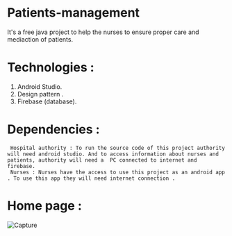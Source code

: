 # Patients-management
It's a  free java project to help the nurses to ensure proper care and mediaction of patients.
# Technologies :
1. Android Studio.
2. Design pattern .
3. Firebase (database).
# Dependencies :
     Hospital authority : To run the source code of this project authority will need android studio. And to access information about nurses and patients, authority will need a  PC connected to internet and firebase.
     Nurses : Nurses have the access to use this project as an android app . To use this app they will need internet connection .


# Home page  :
![Capture](https://user-images.githubusercontent.com/60362666/73262552-aab67300-41f8-11ea-8d0f-a4276d71be92.PNG)
# 
